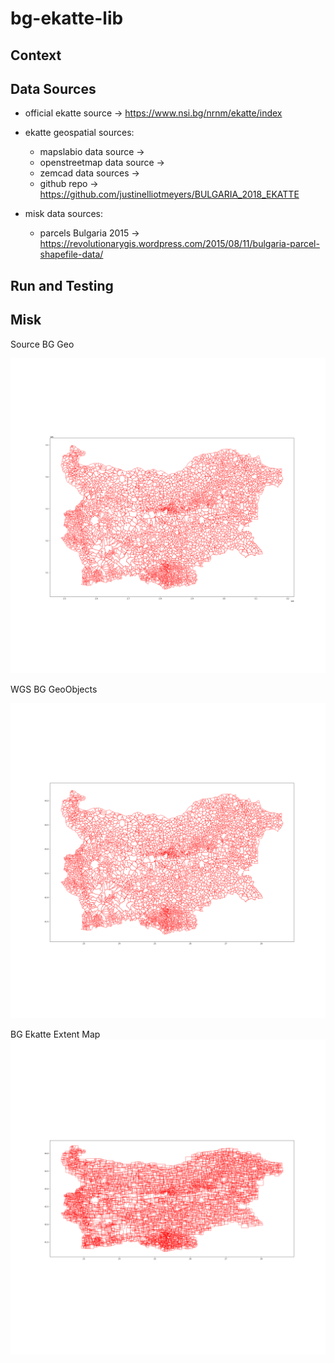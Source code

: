 # bg-ekatte-lib

## Context



## Data Sources

- official ekatte source -> https://www.nsi.bg/nrnm/ekatte/index
- ekatte geospatial sources:
  - mapslabio data source -> 
  - openstreetmap data source -> 
  - zemcad data sources -> 
  - github repo -> https://github.com/justinelliotmeyers/BULGARIA_2018_EKATTE

- misk data sources:
  - parcels Bulgaria 2015 -> https://revolutionarygis.wordpress.com/2015/08/11/bulgaria-parcel-shapefile-data/

## Run and Testing



## Misk

Source BG Geo

![alt text](./data/processed/v20230131/srs_ekatte.png "BG Geo")



WGS BG GeoObjects

![alt text](./data/processed/v20230131/wgs84_ekatte.png "WGS84 BG Geo")



BG Ekatte Extent Map
![alt text](./data/processed/v20230131/wgs84_ekatte_ext.png "WGS84 BG Ext")


